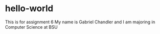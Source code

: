 # hello-world
This is for assignment 6
My name is Gabriel Chandler and I am majoring in Computer Science at BSU
